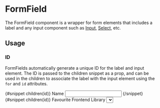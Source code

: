 <script>
import DocsExample from '$lib/components/utils/DocsExample.svelte'
import FormField from '$lib/components/FormField.svelte'
import Label from '$lib/components/Label.svelte'
import Input from '$lib/components/Input.svelte'
import Select from '$lib/components/Select.svelte'
</script>

# FormField

The FormField component is a wrapper for form elements that includes a label and any input component such as [Input](/docs/components/input), [Select](/docs/components/select), etc.

## Usage



### ID

FormFields automatically generate a unique ID for the label and input element. The ID is passed to the children snippet as a prop, and can be used in the children to associate the label with the input element using the `for` and `id` attributes.

<DocsExample>
  <form>
    <FormField>
      {#snippet children(id)}
        <Label for={id}>Name</Label>
        <Input {id} />
      {/snippet}
    </FormField>
    <FormField>
      {#snippet children(id)}
        <Label for={id}>Favourite Frontend Library</Label>
        <Select {id} placeholder='Choose one...' options={[
          { value: 'svelte', label: 'Svelte' },
          { value: 'vue', label: 'Vue' },
          { value: 'react', label: 'React (Incorrect)' },
          { value: 'angular', label: 'Angular' }
        ]} />
      {/snippet}
    </FormField>
  </form>
</DocsExample>

```svelte
<form>
  <FormField>
    {#snippet children(id)}
      <Label for={id}>Name</Label>
      <Input {id} />
    {/snippet}
  </FormField>
  <FormField>
    {#snippet children(id)}
      <Label for={id}>Favourite Frontend Library</Label>
      <Select {id} placeholder='Choose one...' options={[
        { value: 'svelte', label: 'Svelte' },
        { value: 'vue', label: 'Vue' },
        { value: 'react', label: 'React (Incorrect)' },
        { value: 'angular', label: 'Angular' }
      ]} />
    {/snippet}
  </FormField>
</form>
```
  